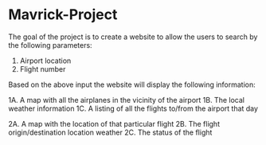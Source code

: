 # Mavrick-Project

The goal of the project is to create a website to allow the users to search by the following parameters:

1. Airport location
2. Flight number

Based on the above input the website will display the following information:

1A. A map with all the airplanes in the vicinity of the airport
1B. The local weather information
1C. A listing of all the flights to/from the airport that day

2A. A map with the location of that particular flight
2B. The flight origin/destination location weather
2C. The status of the flight
